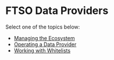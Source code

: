 # FTSO Data Providers

Select one of the topics below:

* [Managing the Ecosystem](./managing-ecosystem.md)
* [Operating a Data Provider](./operating.md)
* [Working with Whitelists](./whitelisting.md)
